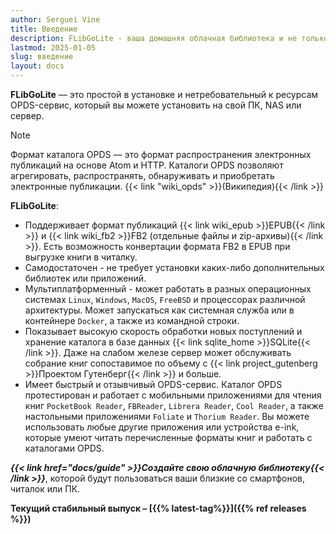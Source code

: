 ```yaml
---
author: Serguei Vine
title: Введение
description: FLibGoLite - ваша домашняя облачная библиотека и не только
lastmod: 2025-01-05
slug: введение
layout: docs
---
```


__FLibGoLite__ — это простой в установке и нетребовательный к ресурсам OPDS-сервис, который вы можете установить на свой ПК, NAS или сервер.  

> [!NOTE]
> Формат каталога OPDS — это формат распространения электронных публикаций на основе Atom и HTTP. Каталоги OPDS позволяют агрегировать, распространять, обнаруживать и приобретать электронные публикации. {{< link "wiki_opds" >}}(Википедия){{< /link >}}

__FLibGoLite__:
- Поддерживает формат публикаций {{< link wiki_epub >}}EPUB{{< /link >}} и {{< link wiki_fb2 >}}FB2 (отдельные файлы и zip-архивы){{< /link >}}. Есть возможность конвертации формата FB2 в EPUB при выгрузке книги в читалку.
- Самодостаточен - не требует установки каких-либо дополнительных библиотек или приложений.
- Мультиплатформенный - может работать в разных операционных системах `Linux`, `Windows`, `MacOS`, `FreeBSD` и процессорах различной архитектуры. Может запускаться как системная служба или в контейнере `Docker`, а также из командной строки.
- Показывает высокую скорость обработки новых поступлений и хранение каталога в базе данных {{< link sqlite_home >}}SQLite{{< /link >}}. Даже на слабом железе сервер может обслуживать собрание книг сопоставимое по объему с {{< link project_gutenberg >}}Проектом Гутенберг{{< /link >}} и больше.
- Имеет быстрый и отзывчивый OPDS-сервис. Каталог OPDS протестирован и работает с мобильными приложениями для чтения книг `PocketBook Reader`, `FBReader`, `Librera Reader`, `Cool Reader`, а также настольными приложениями `Foliate` и `Thorium Reader`. Вы можете использовать любые другие приложения или устройства e-ink, которые умеют читать перечисленные форматы книг и работать с каталогами OPDS.  

___{{< link href="docs/guide" >}}Создайте свою облачную библиотеку{{< /link >}}___, которой будут пользоваться ваши близкие со смартфонов, читалок или ПК.  

__Текущий стабильный выпуск – [{{% latest-tag%}}]({{% ref releases %}})__